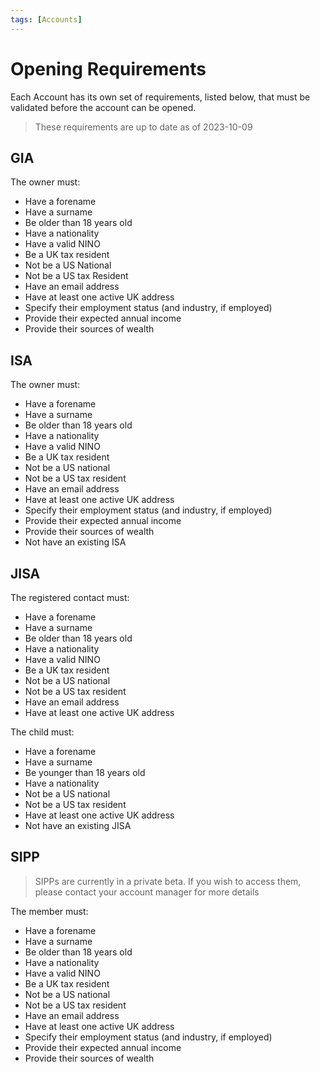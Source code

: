 ```yaml
---
tags: [Accounts]
---
```


# Opening Requirements

Each Account has its own set of requirements, listed below, that must be validated before the account can be opened.

<!-- theme: info -->
> These requirements are up to date as of 2023-10-09

## GIA

The owner must:

- Have a forename
- Have a surname
- Be older than 18 years old
- Have a nationality
- Have a valid NINO
- Be a UK tax resident
- Not be a US National
- Not be a US tax Resident
- Have an email address
- Have at least one active UK address
- Specify their employment status (and industry, if employed)
- Provide their expected annual income
- Provide their sources of wealth

## ISA

The owner must:

- Have a forename
- Have a surname
- Be older than 18 years old
- Have a nationality
- Have a valid NINO
- Be a UK tax resident
- Not be a US national
- Not be a US tax resident
- Have an email address
- Have at least one active UK address
- Specify their employment status (and industry, if employed)
- Provide their expected annual income
- Provide their sources of wealth
- Not have an existing ISA

## JISA

The registered contact must:

- Have a forename
- Have a surname
- Be older than 18 years old
- Have a nationality
- Have a valid NINO
- Be a UK tax resident
- Not be a US national
- Not be a US tax resident
- Have an email address
- Have at least one active UK address

The child must:
- Have a forename
- Have a surname
- Be younger than 18 years old
- Have a nationality
- Not be a US national
- Not be a US tax resident
- Have at least one active UK address
- Not have an existing JISA

## SIPP

<!-- theme: warning -->
> SIPPs are currently in a private beta. If you wish to access them, please contact your account manager for more details

The member must:

- Have a forename
- Have a surname
- Be older than 18 years old
- Have a nationality
- Have a valid NINO
- Be a UK tax resident
- Not be a US national
- Not be a US tax resident
- Have an email address
- Have at least one active UK address
- Specify their employment status (and industry, if employed)
- Provide their expected annual income
- Provide their sources of wealth
